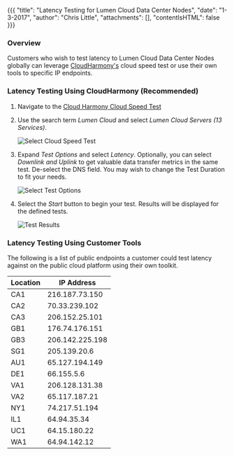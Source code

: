 {{{
  "title": "Latency Testing for Lumen Cloud Data Center Nodes",
  "date": "1-3-2017",
  "author": "Chris Little",
  "attachments": [],
  "contentIsHTML": false
}}}

### Overview
Customers who wish to test latency to Lumen Cloud Data Center Nodes globally can leverage [CloudHarmony's](//cloudharmony.com) cloud speed test or use their own tools to specific IP endpoints.

### Latency Testing Using CloudHarmony (Recommended)
1. Navigate to the [Cloud Harmony Cloud Speed Test](//cloudharmony.com/speedtest)

2. Use the search term *Lumen Cloud* and select *Lumen Cloud Servers (13 Services)*.  

    ![Select Cloud Speed Test](../../images/latency-testing-for-CenturyLink-Cloud-data-center-nodes-01.png)

3. Expand *Test Options* and select *Latency*.  Optionally, you can select *Downlink and Uplink* to get valuable data transfer metrics in the same test.  De-select the DNS field.  You may wish to change the Test Duration to fit your needs.  

    ![Select Test Options](../../images/latency-testing-for-CenturyLink-Cloud-data-center-nodes-02.png)

4. Select the *Start* button to begin your test.  Results will be displayed for the defined tests.

    ![Test Results](../../images/latency-testing-for-CenturyLink-Cloud-data-center-nodes-03.png)

### Latency Testing Using Customer Tools
The following is a list of public endpoints a customer could test latency against on the public cloud platform using their own toolkit.

Location|IP Address
--------|----------
CA1|216.187.73.150
CA2|70.33.239.102
CA3|206.152.25.101
GB1|176.74.176.151
GB3|206.142.225.198
SG1|205.139.20.6
AU1|65.127.194.149
DE1|66.155.5.6
VA1|206.128.131.38
VA2|65.117.187.21
NY1|74.217.51.194
IL1|64.94.35.34
UC1|64.15.180.22
WA1|64.94.142.12
